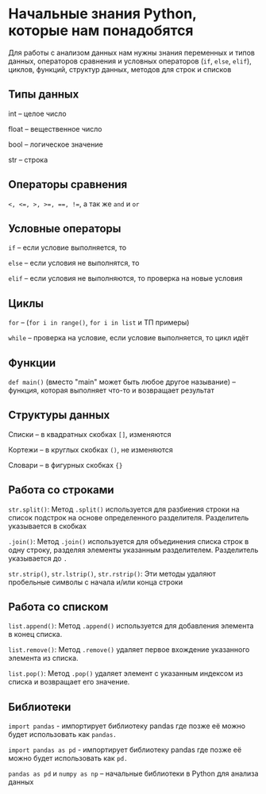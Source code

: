 # Начальные знания Python, которые нам понадобятся

Для работы с анализом данных нам нужны знания переменных и типов данных, операторов сравнения и условных
операторов (`if`, `else`, `elif`), циклов, функций, структур данных, методов для строк и списков

## Типы данных

int – целое число

float – вещественное число

bool – логическое значение

str – строка

## Операторы сравнения

`<, <=, >, >=, ==, !=`, а так же `and` и `or`

## Условные операторы

`if` – если условие выполняется, то

`else` – если условия не выполнятся, то

`elif` – если условия не выполняются, то проверка на новые условия

## Циклы

`for` – (`for i in range()`, `for i in list` и ТП примеры)

`while` – проверка на условие, если условие выполняется, то цикл идёт

## Функции

`def main()` (вместо "main" может быть любое другое называние) – функция, которая выполняет что-то и возвращает
результат

## Структуры данных

Списки – в квадратных скобках `[]`, изменяются

Кортежи – в круглых скобках `()`, не изменяются

Словари – в фигурных скобках `{}`

## Работа со строками

`str.split()`: Метод `.split()` используется для разбиения строки на список подстрок на основе определенного
разделителя. Разделитель указывается в скобках

`.join()`: Метод `.join()` используется для объединения списка строк в одну строку, разделяя элементы указанным
разделителем. Разделитель указывается до `.`

`str.strip()`, `str.lstrip()`, `str.rstrip()`: Эти методы удаляют пробельные символы с начала и/или конца строки

## Работа со списком

`list.append()`: Метод `.append()` используется для добавления элемента в конец списка.

`list.remove()`: Метод `.remove()` удаляет первое вхождение указанного элемента из списка.

`list.pop()`: Метод `.pop()` удаляет элемент с указанным индексом из списка и возвращает его значение.

## Библиотеки

`import pandas` - импортирует библиотеку pandas где позже её можно будет использовать как `pandas.`

`import pandas as pd` - импортирует библиотеку pandas где позже её можно будет использовать как `pd.`

`pandas as pd` и `numpy as np` – начальные библиотеки в Python для анализа данных  
